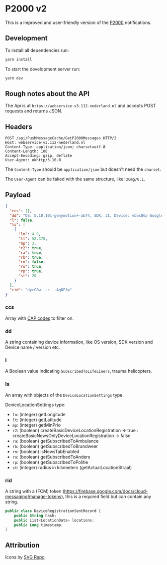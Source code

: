 # P2000 v2

This is a improved and user-friendly version of the [P2000](<https://nl.wikipedia.org/wiki/P2000_(netwerk)>) notifications.

## Development

To install all dependencies run:

```bash
yarn install
```

To start the development server run:

```bash
yarn dev
```

## Rough notes about the API

The Api is at `https://webservice-v3.112-nederland.nl` and accepts POST requests and returns JSON.

## Headers

```
POST /api/PushMessageCache/GetP2000Messages HTTP/2
Host: webservice-v3.112-nederland.nl
Content-Type: application/json; charset=utf-8
Content-Length: 106
Accept-Encoding: gzip, deflate
User-Agent: okhttp/3.10.0
```

The `Content-Type` should be `application/json` but doesn't need the `charset`.

The `User-Agent` can be faked with the same structure, like: `z0mg/0.1`.

## Payload

```json
{
  "ccs": [],
  "dd": "OS: 5.10.101-genymotion+-ab74, SDK: 31, Device: vbox86p Google Pixel 3 XL Genymobile",
  "l": false,
  "ls": [
    {
      "ln": 4.9,
      "lt": 52.378,
      "mp": 3,
      "r2": true,
      "ra": true,
      "rb": true,
      "rn": false,
      "ro": true,
      "rp": true,
      "st": 20
    }
  ],
  "rid": "dyrC8w...:...AqDEfp"
}
```

### ccs

Array with [CAP codes](<https://nl.wikipedia.org/wiki/P2000_(netwerk)#Capcode>) to filter on.

### dd

A string containing device information, like OS version, SDK version and Device name / version etc.

### l

A Boolean value indicating `SubscribedToLifeLiners`, trauma helicopters.

### ls

An array with objects of the `DeviceLocationSettings` type.

DeviceLocationSettings type:

- `ln`: (integer) getLongitude
- `lt`: (integer) getLatitude
- `mp`: (integer) getMinPrio
- `r2`: (boolean) createBasicDeviceLocationRegistration => true : createBasicNewsOnlyDeviceLocationRegistration -> false
- `ra`: (boolean) getSubscribedToAmbulance
- `rb`: (boolean) getSubscribedToBrandweer
- `rn`: (boolean) isNewsTabEnabled
- `ro`: (boolean) getSubscribedToAnders
- `rp`: (boolean) getSubscribedToPolitie
- `st`: (integer) radius in kilometers (getActualLocationStraal)

### rid

A string with a (FCM) token (https://firebase.google.com/docs/cloud-messaging/manage-tokens), this is a required field but can contain any string.

```kotlin
public class DeviceRegistrationSentRecord {
    public String hash;
    public List<LocationData> locations;
    public Long timestamp;
}
```

## Attribution

Icons by [SVG Repo](<https://www.svgrepo.com>).
